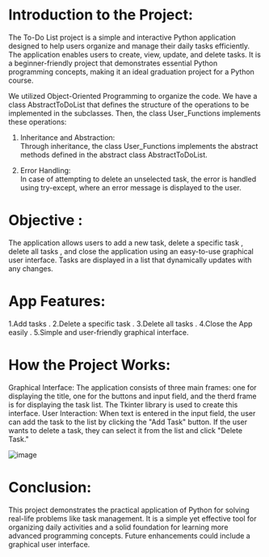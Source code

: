# Introduction to the Project:

The To-Do List project is a simple and interactive Python application designed to help users organize and manage their daily tasks efficiently. The application enables users to create, view, update, and delete tasks. It is a beginner-friendly project that demonstrates essential Python programming concepts, making it an ideal graduation project for a Python course.


We utilized Object-Oriented Programming to organize the code. We have a class AbstractToDoList that defines the structure of the operations to be implemented in the subclasses. Then, the class User_Functions implements these operations:

  1. Inheritance and Abstraction:  
       Through inheritance, the class User_Functions implements the abstract methods defined in the abstract class AbstractToDoList.
     
  2. Error Handling:  
       In case of attempting to delete an unselected task, the error is handled using try-except, where an error message is displayed to the user.


# Objective :
The application allows users to add a new task, delete a specific task , delete all tasks , and close the application using an easy-to-use graphical user interface. Tasks are displayed in a list that dynamically updates with any changes.

# App Features:
1.Add tasks .
2.Delete a specific task .
3.Delete all tasks .
4.Close the App easily .
5.Simple and user-friendly graphical interface.

# How the Project Works:
Graphical Interface: The application consists of three main frames: one for displaying the title, one for the buttons and input field, and the therd frame is for displaying the task list. The Tkinter library is used to create this interface.
User Interaction: When text is entered in the input field, the user can add the task to the list by clicking the "Add Task" button. If the user wants to delete a task, they can select it from the list and click "Delete Task." 

![image](https://github.com/user-attachments/assets/f670a2a5-b703-4653-9adf-ee3b727f2578)


# Conclusion:
This project demonstrates the practical application of Python for solving real-life problems like task management. It is a simple yet effective tool for organizing daily activities and a solid foundation for learning more advanced programming concepts. Future enhancements could include a graphical user interface.




